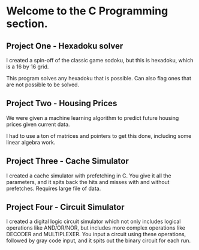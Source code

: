 # Welcome to the C Programming section.

## Project One - Hexadoku solver
I created a spin-off of the classic game sodoku, but this is hexadoku, which is a 16 by 16 grid. 

This program solves any hexadoku that is possible. Can also flag ones that are not possible to be solved.

## Project Two - Housing Prices
We were given a machine learning algorithm to predict future housing prices given current data.

I had to use a ton of matrices and pointers to get this done, including some linear algebra work.

## Project Three - Cache Simulator
I created a cache simulator with prefetching in C. You give it all the parameters, and it spits back the hits and misses with and without prefetches. Requires large file of data.  

## Project Four - Circuit Simulator
I created a digital logic circuit simulator which not only includes logical operations like AND/OR/NOR, but includes more complex operations like DECODER and MULTIPLEXER. You input a circuit using these operations, followed by gray code input, and it spits out the binary circuit for each run. 
